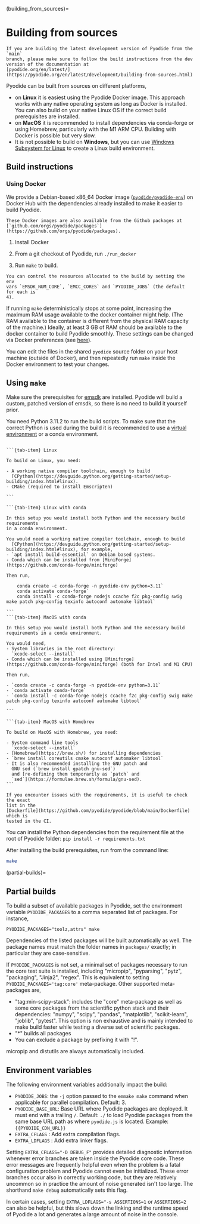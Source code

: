 (building_from_sources)=

# Building from sources

```{warning}
If you are building the latest development version of Pyodide from the `main`
branch, please make sure to follow the build instructions from the dev
version of the documentation at
[pyodide.org/en/latest/](https://pyodide.org/en/latest/development/building-from-sources.html)
```

Pyodide can be built from sources on different platforms,

- on **Linux** it is easiest using the Pyodide Docker image. This approach
  works with any native operating system as long as Docker is installed. You
  can also build on your native Linux OS if the correct build prerequisites
  are installed.
- on **MacOS** it is recommended to install dependencies via conda-forge or
  using Homebrew, particularly with the M1 ARM CPU. Building with Docker is
  possible but very slow.
- It is not possible to build on **Windows**, but you can use [Windows Subsystem
  for Linux](https://docs.microsoft.com/en-us/windows/wsl/install-win10) to
  create a Linux build environment.

## Build instructions

### Using Docker

We provide a Debian-based x86_64 Docker image
([`pyodide/pyodide-env`](https://hub.docker.com/r/pyodide/pyodide-env)) on
Docker Hub with the dependencies already installed to make it easier to build
Pyodide.

```{note}
These Docker images are also available from the Github packages at
[`github.com/orgs/pyodide/packages`](https://github.com/orgs/pyodide/packages).
```

1. Install Docker

2. From a git checkout of Pyodide, run `./run_docker`

3. Run `make` to build.

```{note}
You can control the resources allocated to the build by setting the env
vars `EMSDK_NUM_CORE`, `EMCC_CORES` and `PYODIDE_JOBS` (the default for each is
4).
```

If running `make` deterministically stops at some point,
increasing the maximum RAM usage available to the docker container might help.
(The RAM available to the container is different from the physical RAM capacity of the machine.)
Ideally,
at least 3 GB of RAM should be available to the docker container to build
Pyodide smoothly. These settings can be changed via Docker preferences (see
[here](https://stackoverflow.com/questions/44533319/how-to-assign-more-memory-to-docker-container)).

You can edit the files in the shared `pyodide` source folder on your host
machine (outside of Docker), and then repeatedly run `make` inside the Docker
environment to test your changes.

## Using `make`

Make sure the prerequisites for
[emsdk](https://github.com/emscripten-core/emsdk) are installed. Pyodide will
build a custom, patched version of emsdk, so there is no need to build it
yourself prior.

You need Python 3.11.2 to run the build scripts. To make sure that the correct
Python is used during the build it is recommended to use a [virtual
environment](https://packaging.python.org/guides/installing-using-pip-and-virtual-environments/#creating-a-virtual-environment)
or a conda environment.

````{tab-set}

```{tab-item} Linux

To build on Linux, you need:

- A working native compiler toolchain, enough to build
  [CPython](https://devguide.python.org/getting-started/setup-building/index.html#linux).
- CMake (required to install Emscripten)

```

```{tab-item} Linux with conda

In this setup you would install both Python and the necessary build requirements
in a conda environment.

You would need a working native compiler toolchain, enough to build
  [CPython](https://devguide.python.org/getting-started/setup-building/index.html#linux), for example,
- `apt install build-essential` on Debian based systems.
- Conda which can be installed from [MiniForge](https://github.com/conda-forge/miniforge)

Then run,

    conda create -c conda-forge -n pyodide-env python=3.11`
    conda activate conda-forge`
    conda install -c conda-forge nodejs ccache f2c pkg-config swig make patch pkg-config texinfo autoconf automake libtool`

```
```{tab-item} MacOS with conda

In this setup you would install both Python and the necessary build
requirements in a conda environment.

You would need,
- System libraries in the root directory:
  `xcode-select --install`
- Conda which can be installed using [Miniforge](https://github.com/conda-forge/miniforge) (both for Intel and M1 CPU)

Then run,

- `conda create -c conda-forge -n pyodide-env python=3.11`
- `conda activate conda-forge`
- `conda install -c conda-forge nodejs ccache f2c pkg-config swig make patch pkg-config texinfo autoconf automake libtool`

```

```{tab-item} MacOS with Homebrew

To build on MacOS with Homebrew, you need:

- System command line tools
  `xcode-select --install`
- [Homebrew](https://brew.sh/) for installing dependencies
- `brew install coreutils cmake autoconf automaker libtool`
- It is also recommended installing the GNU patch and
  GNU sed (`brew install gpatch gnu-sed`)
  and [re-defining them temporarily as `patch` and
  `sed`](https://formulae.brew.sh/formula/gnu-sed).
```
````

```{note}
If you encounter issues with the requirements, it is useful to check the exact
list in the
[Dockerfile](https://github.com/pyodide/pyodide/blob/main/Dockerfile) which is
tested in the CI.
```

You can install the Python dependencies from the requirement file at the root of Pyodide folder:
`pip install -r requirements.txt`

After installing the build prerequisites, run from the command line:

```bash
make
```

(partial-builds)=

## Partial builds

To build a subset of available packages in Pyodide, set the environment variable
`PYODIDE_PACKAGES` to a comma separated list of packages. For instance,

```
PYODIDE_PACKAGES="toolz,attrs" make
```

Dependencies of the listed packages will be built automatically as well. The
package names must match the folder names in `packages/` exactly; in particular
they are case-sensitive.

If `PYODIDE_PACKAGES` is not set, a minimal set of packages necessary to run
the core test suite is installed, including "micropip", "pyparsing", "pytz",
"packaging", "Jinja2", "regex". This is equivalent to setting
`PYODIDE_PACKAGES='tag:core'`
meta-package. Other supported meta-packages are,

- "tag:min-scipy-stack": includes the "core" meta-package as well as some
  core packages from the scientific python stack and their dependencies:
  "numpy", "scipy", "pandas", "matplotlib", "scikit-learn", "joblib",
  "pytest". This option is non exhaustive and is mainly intended to make build
  faster while testing a diverse set of scientific packages.
- "\*" builds all packages
- You can exclude a package by prefixing it with "!".

micropip and distutils are always automatically included.

## Environment variables

The following environment variables additionally impact the build:

- `PYODIDE_JOBS`: the `-j` option passed to the `emmake make` command when
  applicable for parallel compilation. Default: 3.
- `PYODIDE_BASE_URL`: Base URL where Pyodide packages are deployed. It must end
  with a trailing `/`. Default: `./` to load Pyodide packages from the same
  base URL path as where `pyodide.js` is located. Example:
  `{{PYODIDE_CDN_URL}}`
- `EXTRA_CFLAGS` : Add extra compilation flags.
- `EXTRA_LDFLAGS` : Add extra linker flags.

Setting `EXTRA_CFLAGS="-D DEBUG_F"` provides detailed diagnostic information
whenever error branches are taken inside the Pyodide core code. These error
messages are frequently helpful even when the problem is a fatal configuration
problem and Pyodide cannot even be initialized. These error branches occur also
in correctly working code, but they are relatively uncommon so in practice the
amount of noise generated isn't too large. The shorthand `make debug`
automatically sets this flag.

In certain cases, setting `EXTRA_LDFLAGS="-s ASSERTIONS=1` or `ASSERTIONS=2` can
also be helpful, but this slows down the linking and the runtime speed of
Pyodide a lot and generates a large amount of noise in the console.
